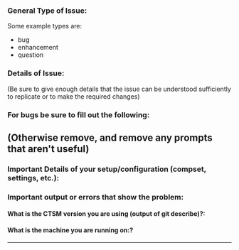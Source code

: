 ### General Type of Issue:
Some example types are:
* bug
* enhancement
* question

### Details of Issue:
(Be sure to give enough details that the issue can be understood sufficiently 
to replicate or to make the required changes)

### For bugs be sure to fill out the following:
(Otherwise remove, and remove any prompts that aren't useful)
-----------------------------------------------------------------
### Important Details of your setup/configuration (compset, settings, etc.):

### Important output or errors that show the problem:

#### What is the CTSM version you are using (output of git describe)?:

#### What is the machine you are running on:?

-----------------------------------------------------------------
